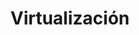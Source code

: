 ---
layout: default
title: Virtualización
has_children: true
parent: Cloud Computing
grand_parent: Taxonomía
---